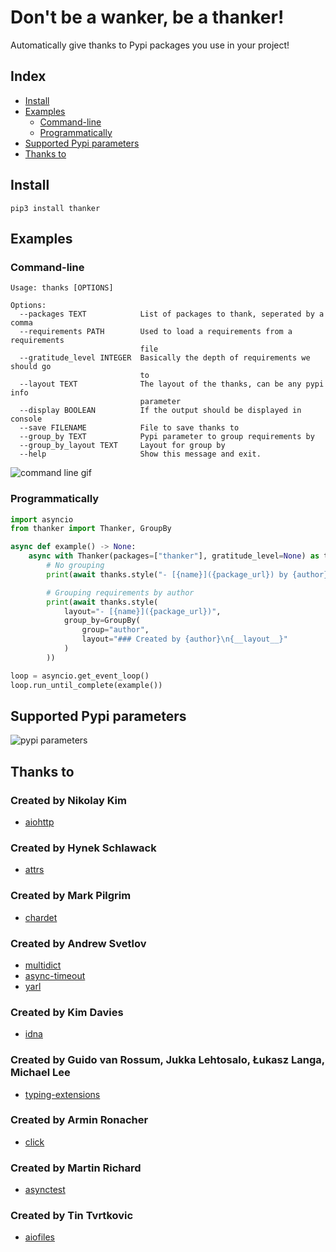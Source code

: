 # Don't be a wanker, be a thanker!
Automatically give thanks to Pypi packages you use in your project!

## Index
- [Install](#install)
- [Examples](#examples)
    - [Command-line](#command-line)
    - [Programmatically](#programmatically)
- [Supported Pypi parameters](#supported-pypi-parameters)
- [Thanks to](#thanks-to)

## Install
`pip3 install thanker`

## Examples
### Command-line
```
Usage: thanks [OPTIONS]

Options:
  --packages TEXT            List of packages to thank, seperated by a comma
  --requirements PATH        Used to load a requirements from a requirements
                             file
  --gratitude_level INTEGER  Basically the depth of requirements we should go
                             to
  --layout TEXT              The layout of the thanks, can be any pypi info
                             parameter
  --display BOOLEAN          If the output should be displayed in console
  --save FILENAME            File to save thanks to
  --group_by TEXT            Pypi parameter to group requirements by
  --group_by_layout TEXT     Layout for group by
  --help                     Show this message and exit.
```
![command line gif](https://i.imgur.com/CBsvyB0.gif)

### Programmatically
```py
import asyncio
from thanker import Thanker, GroupBy

async def example() -> None:
    async with Thanker(packages=["thanker"], gratitude_level=None) as thanks:
        # No grouping
        print(await thanks.style("- [{name}]({package_url}) by {author}"))

        # Grouping requirements by author
        print(await thanks.style(
            layout="- [{name}]({package_url})",
            group_by=GroupBy(
                group="author",
                layout="### Created by {author}\n{__layout__}"
            )
        ))

loop = asyncio.get_event_loop()
loop.run_until_complete(example())
```

## Supported Pypi parameters
![pypi parameters](https://i.imgur.com/WQoBl2r.png)

## Thanks to
### Created by Nikolay Kim
- [aiohttp](https://pypi.org/project/aiohttp/)
### Created by Hynek Schlawack
- [attrs](https://pypi.org/project/attrs/)
### Created by Mark Pilgrim
- [chardet](https://pypi.org/project/chardet/)
### Created by Andrew Svetlov
- [multidict](https://pypi.org/project/multidict/)
- [async-timeout](https://pypi.org/project/async-timeout/)
- [yarl](https://pypi.org/project/yarl/)
### Created by Kim Davies
- [idna](https://pypi.org/project/idna/)
### Created by Guido van Rossum, Jukka Lehtosalo, Łukasz Langa, Michael Lee
- [typing-extensions](https://pypi.org/project/typing-extensions/)
### Created by Armin Ronacher
- [click](https://pypi.org/project/click/)
### Created by Martin Richard
- [asynctest](https://pypi.org/project/asynctest/)
### Created by Tin Tvrtkovic
- [aiofiles](https://pypi.org/project/aiofiles/)